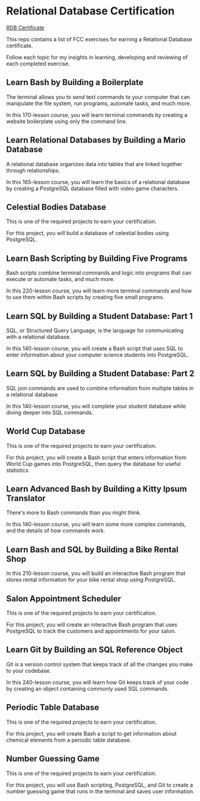 # Relational Database Certification

[RDB Certificate](https://www.freecodecamp.org/certification/marknltv/relational-database-v8)

This repo contains a list of FCC exercises for earning a Relational Database certificate.  

Follow each topic for my insights in learning, developing and reviewing of each completed exercise.

## Learn Bash by Building a Boilerplate

The terminal allows you to send text commands to your computer that can manipulate the file system, run programs, automate tasks, and much more.

In this 170-lesson course, you will learn terminal commands by creating a website boilerplate using only the command line.

## Learn Relational Databases by Building a Mario Database

A relational database organizes data into tables that are linked together through relationships.

In this 165-lesson course, you will learn the basics of a relational database by creating a PostgreSQL database filled with video game characters.

## Celestial Bodies Database

This is one of the required projects to earn your certification.

For this project, you will build a database of celestial bodies using PostgreSQL.

## Learn Bash Scripting by Building Five Programs

Bash scripts combine terminal commands and logic into programs that can execute or automate tasks, and much more.

In this 220-lesson course, you will learn more terminal commands and how to use them within Bash scripts by creating five small programs.

## Learn SQL by Building a Student Database: Part 1

SQL, or Structured Query Language, is the language for communicating with a relational database.

In this 140-lesson course, you will create a Bash script that uses SQL to enter information about your computer science students into PostgreSQL.

## Learn SQL by Building a Student Database: Part 2

SQL join commands are used to combine information from multiple tables in a relational database

In this 140-lesson course, you will complete your student database while diving deeper into SQL commands.

## World Cup Database

This is one of the required projects to earn your certification.

For this project, you will create a Bash script that enters information from World Cup games into PostgreSQL, then query the database for useful statistics.

## Learn Advanced Bash by Building a Kitty Ipsum Translator

There's more to Bash commands than you might think.

In this 140-lesson course, you will learn some more complex commands, and the details of how commands work.

## Learn Bash and SQL by Building a Bike Rental Shop

In this 210-lesson course, you will build an interactive Bash program that stores rental information for your bike rental shop using PostgreSQL.

## Salon Appointment Scheduler

This is one of the required projects to earn your certification.

For this project, you will create an interactive Bash program that uses PostgreSQL to track the customers and appointments for your salon.

## Learn Git by Building an SQL Reference Object

Git is a version control system that keeps track of all the changes you make to your codebase.

In this 240-lesson course, you will learn how Git keeps track of your code by creating an object containing commonly used SQL commands.

## Periodic Table Database

This is one of the required projects to earn your certification.

For this project, you will create Bash a script to get information about chemical elements from a periodic table database.

## Number Guessing Game

This is one of the required projects to earn your certification.

For this project, you will use Bash scripting, PostgreSQL, and Git to create a number guessing game that runs in the terminal and saves user information.
